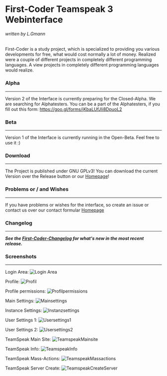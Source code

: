 # First-Coder Teamspeak 3 Webinterface #
###### written by L.Gmann ######

First-Coder is a study project, which is specialized to providing you various developments for free, 
what would cost normally a lot of money. Realized were a couple of different projects in completely 
different programming languages. A view projects in completely different programming languages would 
realize.

### Alpha ###
---------------------------------------------------------------------
Version 2 of the Interface is currently preparing for the Closed-Alpha. We are searching for Alphatesters. You can be a part of the Alphatesters, if you fill out this form: https://goo.gl/forms/jKbaLUfJIi8DpuoL2

### Beta ###
---------------------------------------------------------------------
Version 1 of the Interface is currently running in the Open-Beta. Feel free to use it :)

### Download ###
---------------------------------------------------------------------
The Project is published under GNU GPLv3! You can download the current Version over the Release button or our [Homepage]!

### Problems or / and Wishes
---------------------------------------------------------------------
If you have problems or wishes for the interface, so create an issue or contact us over our contact formular [Homepage]

### Changelog ###
---------------------------------------------------------------------
***See the [First-Coder-Changelog] for what's new in the most recent release.***

### Screenshots ###
---------------------------------------------------------------------
Login Area:
![Login Area](https://first-coder.de/images/TSWebinterface/Login.png)

Profile:
![Profil](https://first-coder.de/images/TSWebinterface/Profil.png)

Profile permissions:
![Profilpermissions](https://first-coder.de/images/TSWebinterface/ProfilPermissions.png)

Main Settings:
![Mainsettings](https://first-coder.de/images/TSWebinterface/Mainsettings.png)

Instance Settings:
![Instanzsettings](https://first-coder.de/images/TSWebinterface/Instanzsettings.png)

User Settings 1:
![Usersettings1](https://first-coder.de/images/TSWebinterface/Usersettings1.png)

User Settings 2:
![Usersettings2](https://first-coder.de/images/TSWebinterface/Usersettings2.png)

TeamSpeak Main Site:
![TeamspeakMainsite](https://first-coder.de/images/TSWebinterface/TeamspeakHauptseite.png)

TeamSpeak Info:
![TeamspeakInfo](https://first-coder.de/images/TSWebinterface/TeamspeakInfo.png)

TeamSpeak Mass-Actions:
![TeamspeakMassactions](https://first-coder.de/images/TSWebinterface/TeamspeakMassenaktionen.png)

TeamSpeak Server Create:
![TeamspeakCreateServer](https://first-coder.de/images/TSWebinterface/TeamspeakServerErstellen.png)

[First-Coder-Changelog]: https://teamspeak.first-coder.de/#changelog
[First-Coder]: https://first-coder.de/
[Homepage]: https://teamspeak.first-coder.de/
